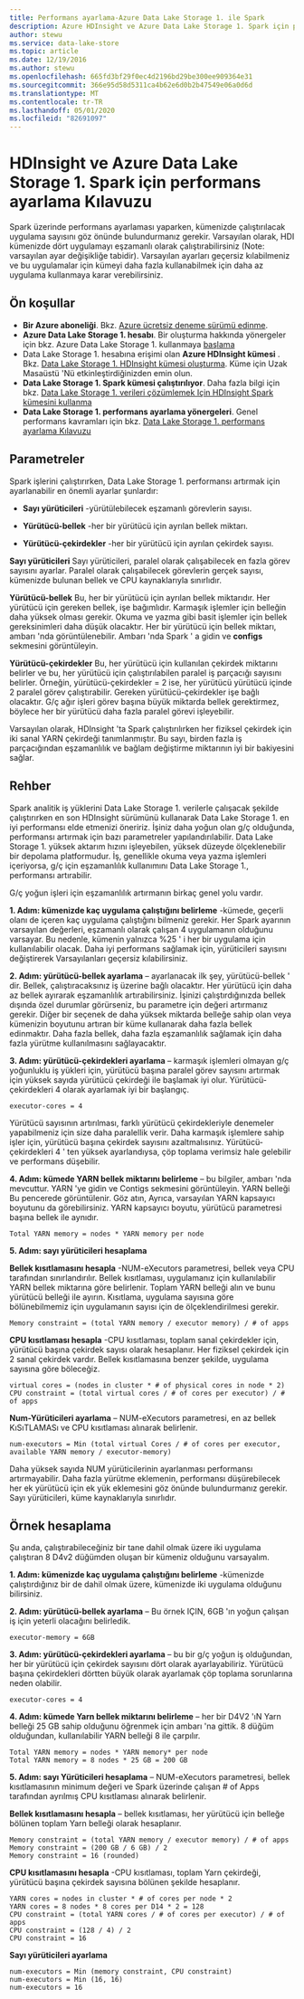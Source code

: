 ```yaml
---
title: Performans ayarlama-Azure Data Lake Storage 1. ile Spark
description: Azure HDInsight ve Azure Data Lake Storage 1. Spark için performans ayarlama yönergeleri hakkında bilgi edinin.
author: stewu
ms.service: data-lake-store
ms.topic: article
ms.date: 12/19/2016
ms.author: stewu
ms.openlocfilehash: 665fd3bf29f0ec4d2196bd29be300ee909364e31
ms.sourcegitcommit: 366e95d58d5311ca4b62e6d0b2b47549e06a0d6d
ms.translationtype: MT
ms.contentlocale: tr-TR
ms.lasthandoff: 05/01/2020
ms.locfileid: "82691097"
---
```

# <a name="performance-tuning-guidance-for-spark-on-hdinsight-and-azure-data-lake-storage-gen1"></a>HDInsight ve Azure Data Lake Storage 1. Spark için performans ayarlama Kılavuzu

Spark üzerinde performans ayarlaması yaparken, kümenizde çalıştırılacak uygulama sayısını göz önünde bulundurmanız gerekir. Varsayılan olarak, HDI kümenizde dört uygulamayı eşzamanlı olarak çalıştırabilirsiniz (Note: varsayılan ayar değişikliğe tabidir). Varsayılan ayarları geçersiz kılabilmeniz ve bu uygulamalar için kümeyi daha fazla kullanabilmek için daha az uygulama kullanmaya karar verebilirsiniz.

## <a name="prerequisites"></a>Ön koşullar

* **Bir Azure aboneliği**. Bkz. [Azure ücretsiz deneme sürümü edinme](https://azure.microsoft.com/pricing/free-trial/).
* **Azure Data Lake Storage 1. hesabı**. Bir oluşturma hakkında yönergeler için bkz. Azure Data Lake Storage 1. kullanmaya [başlama](data-lake-store-get-started-portal.md)
* Data Lake Storage 1. hesabına erişimi olan **Azure HDInsight kümesi** . Bkz. [Data Lake Storage 1. HDInsight kümesi oluşturma](data-lake-store-hdinsight-hadoop-use-portal.md). Küme için Uzak Masaüstü 'Nü etkinleştirdiğinizden emin olun.
* **Data Lake Storage 1. Spark kümesi çalıştırılıyor**. Daha fazla bilgi için bkz. [Data Lake Storage 1. verileri çözümlemek Için HDInsight Spark kümesini kullanma](https://docs.microsoft.com/azure/hdinsight/hdinsight-apache-spark-use-with-data-lake-store)
* **Data Lake Storage 1. performans ayarlama yönergeleri**. Genel performans kavramları için bkz. [Data Lake Storage 1. performans ayarlama Kılavuzu](https://docs.microsoft.com/azure/data-lake-store/data-lake-store-performance-tuning-guidance) 

## <a name="parameters"></a>Parametreler

Spark işlerini çalıştırırken, Data Lake Storage 1. performansı artırmak için ayarlanabilir en önemli ayarlar şunlardır:

* **Sayı yürüticileri** -yürütülebilecek eşzamanlı görevlerin sayısı.

* **Yürütücü-bellek** -her bir yürütücü için ayrılan bellek miktarı.

* **Yürütücü-çekirdekler** -her bir yürütücü için ayrılan çekirdek sayısı.

**Sayı yürüticileri** Sayı yürüticileri, paralel olarak çalışabilecek en fazla görev sayısını ayarlar. Paralel olarak çalışabilecek görevlerin gerçek sayısı, kümenizde bulunan bellek ve CPU kaynaklarıyla sınırlıdır.

**Yürütücü-bellek** Bu, her bir yürütücü için ayrılan bellek miktarıdır. Her yürütücü için gereken bellek, işe bağımlıdır. Karmaşık işlemler için belleğin daha yüksek olması gerekir. Okuma ve yazma gibi basit işlemler için bellek gereksinimleri daha düşük olacaktır. Her bir yürütücü için bellek miktarı, ambarı 'nda görüntülenebilir. Ambarı 'nda Spark ' a gidin ve **configs** sekmesini görüntüleyin.

**Yürütücü-çekirdekler** Bu, her yürütücü için kullanılan çekirdek miktarını belirler ve bu, her yürütücü için çalıştırılabilen paralel iş parçacığı sayısını belirler. Örneğin, yürütücü-çekirdekler = 2 ise, her yürütücü yürütücü içinde 2 paralel görev çalıştırabilir. Gereken yürütücü-çekirdekler işe bağlı olacaktır. G/ç ağır işleri görev başına büyük miktarda bellek gerektirmez, böylece her bir yürütücü daha fazla paralel görevi işleyebilir.

Varsayılan olarak, HDInsight 'ta Spark çalıştırılırken her fiziksel çekirdek için iki sanal YARN çekirdeği tanımlanmıştır. Bu sayı, birden fazla iş parçacığından eşzamanlılık ve bağlam değiştirme miktarının iyi bir bakiyesini sağlar.

## <a name="guidance"></a>Rehber

Spark analitik iş yüklerini Data Lake Storage 1. verilerle çalışacak şekilde çalıştırırken en son HDInsight sürümünü kullanarak Data Lake Storage 1. en iyi performansı elde etmenizi öneririz. İşiniz daha yoğun olan g/ç olduğunda, performansı artırmak için bazı parametreler yapılandırılabilir. Data Lake Storage 1. yüksek aktarım hızını işleyebilen, yüksek düzeyde ölçeklenebilir bir depolama platformudur. İş, genellikle okuma veya yazma işlemleri içeriyorsa, g/ç için eşzamanlılık kullanımını Data Lake Storage 1., performansı artırabilir.

G/ç yoğun işleri için eşzamanlılık artırmanın birkaç genel yolu vardır.

**1. Adım: kümenizde kaç uygulama çalıştığını belirleme** -kümede, geçerli olanı de içeren kaç uygulama çalıştığını bilmeniz gerekir. Her Spark ayarının varsayılan değerleri, eşzamanlı olarak çalışan 4 uygulamanın olduğunu varsayar. Bu nedenle, kümenin yalnızca %25 ' i her bir uygulama için kullanılabilir olacak. Daha iyi performans sağlamak için, yürüticileri sayısını değiştirerek Varsayılanları geçersiz kılabilirsiniz.

**2. Adım: yürütücü-bellek ayarlama** – ayarlanacak ilk şey, yürütücü-bellek ' dir. Bellek, çalıştıracaksınız iş üzerine bağlı olacaktır. Her yürütücü için daha az bellek ayırarak eşzamanlılık artırabilirsiniz. İşinizi çalıştırdığınızda bellek dışında özel durumlar görürseniz, bu parametre için değeri artırmanız gerekir. Diğer bir seçenek de daha yüksek miktarda belleğe sahip olan veya kümenizin boyutunu artıran bir küme kullanarak daha fazla bellek edinmaktır. Daha fazla bellek, daha fazla eşzamanlılık sağlamak için daha fazla yürütme kullanılmasını sağlayacaktır.

**3. Adım: yürütücü-çekirdekleri ayarlama** – karmaşık işlemleri olmayan g/ç yoğunluklu iş yükleri için, yürütücü başına paralel görev sayısını artırmak için yüksek sayıda yürütücü çekirdeği ile başlamak iyi olur. Yürütücü-çekirdekleri 4 olarak ayarlamak iyi bir başlangıç.

    executor-cores = 4
Yürütücü sayısının artırılması, farklı yürütücü çekirdekleriyle denemeler yapabilmeniz için size daha paralellik verir. Daha karmaşık işlemlere sahip işler için, yürütücü başına çekirdek sayısını azaltmalısınız. Yürütücü-çekirdekleri 4 ' ten yüksek ayarlandıysa, çöp toplama verimsiz hale gelebilir ve performans düşebilir.

**4. Adım: kümede YARN bellek miktarını belirleme** – bu bilgiler, ambarı 'nda mevcuttur. YARN 'ye gidin ve Contigs sekmesini görüntüleyin. YARN belleği Bu pencerede görüntülenir.
Göz atın, Ayrıca, varsayılan YARN kapsayıcı boyutunu da görebilirsiniz. YARN kapsayıcı boyutu, yürütücü parametresi başına bellek ile aynıdır.

    Total YARN memory = nodes * YARN memory per node
**5. Adım: sayı yürüticileri hesaplama**

**Bellek kısıtlamasını hesapla** -NUM-eXecutors parametresi, bellek veya CPU tarafından sınırlandırılır. Bellek kısıtlaması, uygulamanız için kullanılabilir YARN bellek miktarına göre belirlenir. Toplam YARN belleği alın ve bunu yürütücü belleği ile ayırın. Kısıtlama, uygulama sayısına göre bölünebilmemiz için uygulamanın sayısı için de ölçeklendirilmesi gerekir.

    Memory constraint = (total YARN memory / executor memory) / # of apps
**CPU kısıtlaması hesapla** -CPU kısıtlaması, toplam sanal çekirdekler için, yürütücü başına çekirdek sayısı olarak hesaplanır. Her fiziksel çekirdek için 2 sanal çekirdek vardır. Bellek kısıtlamasına benzer şekilde, uygulama sayısına göre böleceğiz.

    virtual cores = (nodes in cluster * # of physical cores in node * 2)
    CPU constraint = (total virtual cores / # of cores per executor) / # of apps
**Num-Yürüticileri ayarlama** – NUM-eXecutors parametresi, en az bellek KıSıTLAMASı ve CPU kısıtlaması alınarak belirlenir. 

    num-executors = Min (total virtual Cores / # of cores per executor, available YARN memory / executor-memory)
Daha yüksek sayıda NUM yürüticilerinin ayarlanması performansı artırmayabilir. Daha fazla yürütme eklemenin, performansı düşürebilecek her ek yürütücü için ek yük eklemesini göz önünde bulundurmanız gerekir. Sayı yürüticileri, küme kaynaklarıyla sınırlıdır.

## <a name="example-calculation"></a>Örnek hesaplama

Şu anda, çalıştırabileceğiniz bir tane dahil olmak üzere iki uygulama çalıştıran 8 D4v2 düğümden oluşan bir kümeniz olduğunu varsayalım.

**1. Adım: kümenizde kaç uygulama çalıştığını belirleme** -kümenizde çalıştırdığınız bir de dahil olmak üzere, kümenizde iki uygulama olduğunu bilirsiniz.

**2. Adım: yürütücü-bellek ayarlama** – Bu örnek IÇIN, 6GB 'ın yoğun çalışan iş için yeterli olacağını belirledik.

    executor-memory = 6GB
**3. Adım: yürütücü-çekirdekleri ayarlama** – bu bir g/ç yoğun iş olduğundan, her bir yürütücü için çekirdek sayısını dört olarak ayarlayabiliriz. Yürütücü başına çekirdekleri dörtten büyük olarak ayarlamak çöp toplama sorunlarına neden olabilir.

    executor-cores = 4
**4. Adım: kümede Yarn bellek miktarını belirleme** – her bir D4V2 'ıN Yarn belleği 25 GB sahip olduğunu öğrenmek için ambarı 'na gittik. 8 düğüm olduğundan, kullanılabilir YARN belleği 8 ile çarpılır.

    Total YARN memory = nodes * YARN memory* per node
    Total YARN memory = 8 nodes * 25 GB = 200 GB
**5. Adım: sayı Yürüticileri hesaplama** – NUM-eXecutors parametresi, bellek kısıtlamasının minimum değeri ve Spark üzerinde çalışan # of Apps tarafından ayrılmış CPU kısıtlaması alınarak belirlenir.

**Bellek kısıtlamasını hesapla** – bellek kısıtlaması, her yürütücü için belleğe bölünen toplam Yarn belleği olarak hesaplanır.

    Memory constraint = (total YARN memory / executor memory) / # of apps 
    Memory constraint = (200 GB / 6 GB) / 2
    Memory constraint = 16 (rounded)
**CPU kısıtlamasını hesapla** -CPU kısıtlaması, toplam Yarn çekirdeği, yürütücü başına çekirdek sayısına bölünen şekilde hesaplanır.
    
    YARN cores = nodes in cluster * # of cores per node * 2
    YARN cores = 8 nodes * 8 cores per D14 * 2 = 128
    CPU constraint = (total YARN cores / # of cores per executor) / # of apps
    CPU constraint = (128 / 4) / 2
    CPU constraint = 16
**Sayı yürüticileri ayarlama**

    num-executors = Min (memory constraint, CPU constraint)
    num-executors = Min (16, 16)
    num-executors = 16
